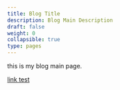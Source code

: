 ```yaml
---
title: Blog Title
description: Blog Main Description
draft: false
weight: 0
collapsible: true
type: pages
---
```


this is my blog main page.

[link test](#)